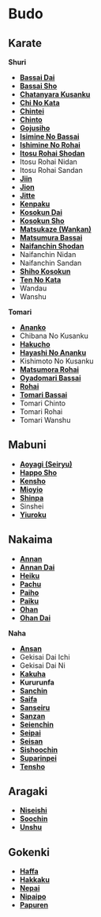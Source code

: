 # Budo

## Karate



**Shuri**

* [**Bassai Dai**](https://www.katashitoryu.com/kata/bassai-dai)[ ](https://www.katashitoryu.com/kata/bassai-dai)
* [**Bassai Sho**](https://www.katashitoryu.com/kata/bassai-sho)
* [**Chatanyara Kusanku**](https://www.katashitoryu.com/kata/chatan-yara-kusanku) 
* [**Chi No Kata**](https://www.katashitoryu.com/kata/chi-no-kata)
* [**Chintei**](https://www.katashitoryu.com/kata/chintei)
* [**Chinto**](https://www.katashitoryu.com/kata/chinto)
* [**Gojusiho**](https://www.katashitoryu.com/kata/gojushiho)
* [**Isimine No Bassai**](https://www.katashitoryu.com/kata/ishimine-no-bassai)
* [**Ishimine No Rohai**](https://www.katashitoryu.com/kata/ishimine-no-rohai)
* [**Itosu Rohai Shodan**](https://www.katashitoryu.com/kata/itosu-rohai-shodan)
* Itosu Rohai Nidan
* Itosu Rohai Sandan
* [**Jiin**](https://www.katashitoryu.com/kata/jiin)
* [**Jion**](https://www.katashitoryu.com/kata/jion)
* [**Jitte**](https://www.katashitoryu.com/kata/jitte)
* [**Kenpaku**](https://www.katashitoryu.com/kata/kenpaku)
* [**Kosokun Dai**](https://www.katashitoryu.com/kata/kosokun-dai)
* [**Kosokun Sho**](https://www.katashitoryu.com/kata/kosokun-sho)
* [**Matsukaze \(Wankan\)**](https://www.katashitoryu.com/kata/matsukaze)
* [**Matsumura Bassai**](https://www.katashitoryu.com/kata/matsumura-bassai)
* [**Naifanchin Shodan**](https://www.katashitoryu.com/kata/naifanchin-shodan)
* Naifanchin Nidan
* Naifanchin Sandan
* [**Shiho Kosokun**](https://www.katashitoryu.com/kata/shiho-kosokun)
* [**Ten No Kata**](https://www.katashitoryu.com/kata/ten-no-kata)
* Wandau
* Wanshu

**Tomari**

* [**Ananko**](https://www.katashitoryu.com/kata/ananko)
* Chibana No Kusanku
* [**Hakucho**](https://www.katashitoryu.com/kata/hakucho)
* [**Hayashi No Ananku**](https://www.katashitoryu.com/kata/hayashi-no-ananku)
* Kishimoto No Kusanku
* [**Matsumora Rohai**](https://www.katashitoryu.com/kata/matsumora-rohai)
* [**Oyadomari Bassai**](https://www.katashitoryu.com/kata/oyadomari-bassai)
* [**Rohai**](https://www.katashitoryu.com/kata/rohai)
* [**Tomari Bassai**](https://www.katashitoryu.com/kata/tomari-bassai)
* Tomari Chinto
* Tomari Rohai
* Tomari Wanshu

## Mabuni

* [**Aoyagi \(Seiryu\)**](https://www.katashitoryu.com/kata/aoyagi-seiryu)
* [**Happo Sho**](https://www.katashitoryu.com/kata/happo-sho)
* [**Kensho**](https://www.katashitoryu.com/kata/kensho)
* [**Mioyio**](https://www.katashitoryu.com/kata/mioyio)
* [**Shinpa**](https://www.katashitoryu.com/kata/shinpa)
* Sinshei
* [**Yiuroku**](https://www.katashitoryu.com/kata/yiuroku)

## Nakaima

* [**Annan**](https://www.katashitoryu.com/kata/annan)
* [**Annan Dai**](https://www.katashitoryu.com/kata/annan-dai)
* [**Heiku**](https://www.katashitoryu.com/kata/heiku)
* [**Pachu**](https://www.katashitoryu.com/kata/pachu)
* [**Paiho**](https://www.katashitoryu.com/kata/paiho)
* [**Paiku**](https://www.katashitoryu.com/kata/paiku)
* [**Ohan**](https://www.katashitoryu.com/kata/ohan)
* [**Ohan Dai**](https://www.katashitoryu.com/kata/ohan-dai)

**Naha**

* [**Ansan**](https://www.katashitoryu.com/kata/ansan)
* Gekisai Dai Ichi 
* Gekisai Dai Ni
* [**Kakuha**](https://www.katashitoryu.com/kata/kakuha)
* **Kururunfa**
* [**Sanchin**](https://www.katashitoryu.com/kata/sanchin)
* [**Saifa**](https://www.katashitoryu.com/kata/saifa)
* [**Sanseiru**](https://www.katashitoryu.com/kata/sanseiru)
* [**Sanzan**](https://www.katashitoryu.com/kata/sanzan)
* [**Seienchin**](https://www.katashitoryu.com/kata/seienchin)
* [**Seipai**](https://www.katashitoryu.com/kata/seipai)
* [**Seisan**](https://www.katashitoryu.com/kata/seisan)
* [**Sishoochin**](https://www.katashitoryu.com/kata/sishoochin)
* [**Suparinpei**](https://www.katashitoryu.com/kata/suparinpei)
* [**Tensho**](https://www.katashitoryu.com/kata/tensho)

## Aragaki

* [**Niseishi**](https://www.katashitoryu.com/kata/niseishi)
* [**Soochin**](https://www.katashitoryu.com/kata/soochin)
* [**Unshu**](https://www.katashitoryu.com/kata/unshu)

## Gokenki

* [**Haffa**](https://www.katashitoryu.com/kata/haffa)
* [**Hakkaku**](https://www.katashitoryu.com/kata/hakkaku)
* [**Nepai**](https://www.katashitoryu.com/kata/nepai)
* [**Nipaipo**](https://www.katashitoryu.com/kata/nipaipo)
* [**Papuren**](https://www.katashitoryu.com/kata/papuren)



